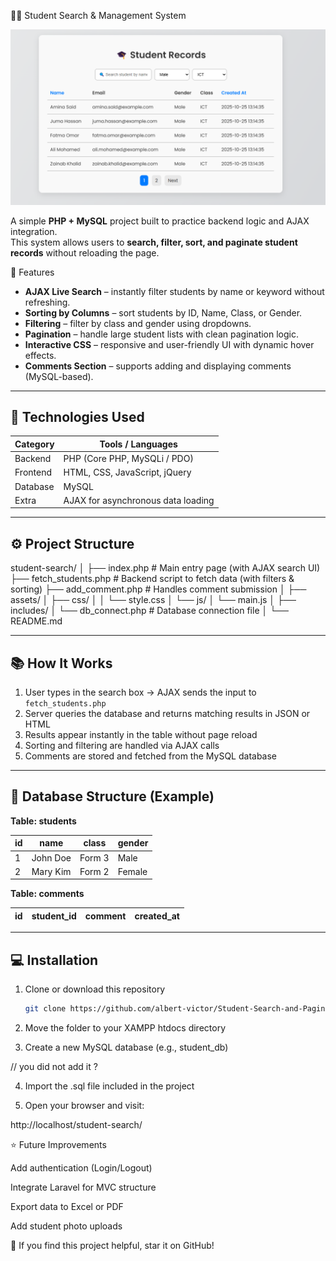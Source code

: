 🧍‍♂️ Student Search & Management System
<p align="center">
<img src="screenshots/preview.png" alt="Project preview" width="800"/>
<p/>

A simple **PHP + MySQL** project built to practice backend logic and AJAX integration.  
This system allows users to **search, filter, sort, and paginate student records** without reloading the page.


 🚀 Features

- **AJAX Live Search** – instantly filter students by name or keyword without refreshing.  
- **Sorting by Columns** – sort students by ID, Name, Class, or Gender.  
- **Filtering** – filter by class and gender using dropdowns.  
- **Pagination** – handle large student lists with clean pagination logic.  
- **Interactive CSS** – responsive and user-friendly UI with dynamic hover effects.  
- **Comments Section** – supports adding and displaying comments (MySQL-based).  

---

## 🧠 Technologies Used

| Category | Tools / Languages |
|-----------|------------------|
| Backend   | PHP (Core PHP, MySQLi / PDO) |
| Frontend  | HTML, CSS, JavaScript, jQuery |
| Database  | MySQL |
| Extra     | AJAX for asynchronous data loading |

---

## ⚙️ Project Structure

student-search/ │ ├── index.php              # Main entry page (with AJAX search UI) ├── fetch_students.php     # Backend script to fetch data (with filters & sorting) ├── add_comment.php        # Handles comment submission │ ├── assets/ │   ├── css/ │   │   └── style.css │   └── js/ │       └── main.js │ ├── includes/ │   └── db_connect.php     # Database connection file │ └── README.md

---

## 📚 How It Works

1. User types in the search box → AJAX sends the input to `fetch_students.php`
2. Server queries the database and returns matching results in JSON or HTML
3. Results appear instantly in the table without page reload
4. Sorting and filtering are handled via AJAX calls
5. Comments are stored and fetched from the MySQL database

---

## 🧩 Database Structure (Example)

**Table: students**

| id | name | class | gender |
|----|------|--------|--------|
| 1 | John Doe | Form 3 | Male |
| 2 | Mary Kim | Form 2 | Female |

**Table: comments**

| id | student_id | comment | created_at |
|----|-------------|----------|-------------|

---

## 💻 Installation

1. Clone or download this repository  
   ```bash
   git clone https://github.com/albert-victor/Student-Search-and-Pagination-system.git

2. Move the folder to your XAMPP htdocs directory

3. Create a new MySQL database (e.g., student_db)

// you did not add it ?
 
4. Import the .sql file included in the project

5. Open your browser and visit:

http://localhost/student-search/



⭐ Future Improvements

Add authentication (Login/Logout)

Integrate Laravel for MVC structure

Export data to Excel or PDF

Add student photo uploads



🧡 If you find this project helpful, star it on GitHub!
